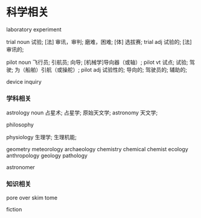# 科学相关

laboratory
experiment

trial noun 试验; [法] 审讯，审判; 磨难，困难; [体] 选拔赛;
trial adj 试验的; [法] 审讯的;

pilot noun 飞行员; 引航员; 向导; [机械学]导向器（或轴）;
pilot vt 试点; 试验; 驾驶; 为（船舶）引航（或操舵）;
pilot adj 试验性的; 导向的; 驾驶员的; 辅助的;


device
inquiry

### 学科相关

astrology noun 占星术; 占星学; 原始天文学;
astronomy 天文学;

philosophy

physiology 生理学; 生理机能;

geometry
meteorology
archaeology
chemistry
chemical
chemist
ecology
anthropology
geology
pathology

astronomer

### 知识相关
pore over
skim
tome

fiction
